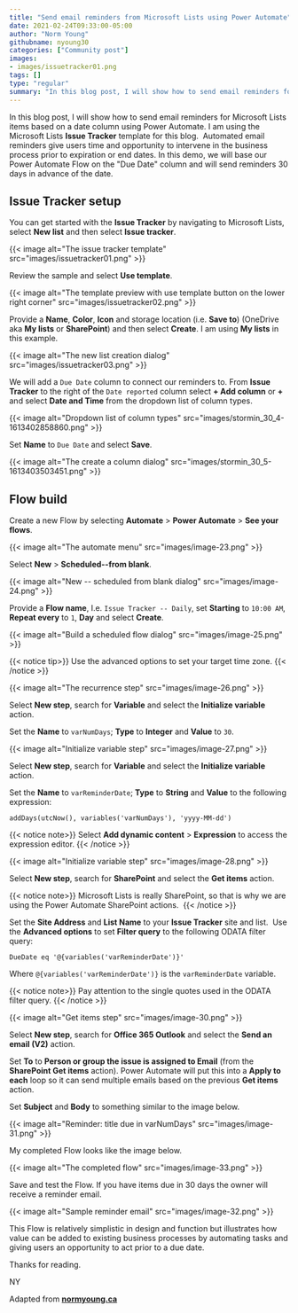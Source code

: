 ```yaml
---
title: "Send email reminders from Microsoft Lists using Power Automate"
date: 2021-02-24T09:33:00-05:00
author: "Norm Young"
githubname: nyoung30
categories: ["Community post"]
images:
- images/issuetracker01.png
tags: []
type: "regular"
summary: "In this blog post, I will show how to send email reminders for Microsoft Lists items based on a date column using Power Automate. "
---
```


In this blog post, I will show how to send email reminders for Microsoft Lists items based on a date column using Power Automate. I am using the Microsoft Lists **Issue Tracker** template for this blog.  Automated email reminders give users time and opportunity to intervene in the business process prior to expiration or end dates. In this demo, we will base our Power Automate Flow on the "Due Date" column and will send reminders 30 days in advance of the date.

## Issue Tracker setup 

You can get started with the **Issue Tracker** by navigating to Microsoft Lists, select **New list** and then select **Issue tracker**.

{{< image alt="The issue tracker template" src="images/issuetracker01.png" >}}

Review the sample and select **Use template**.

{{< image alt="The template preview with use template button on the lower right corner" src="images/issuetracker02.png" >}}

Provide a **Name**, **Color**, **Icon** and storage location (i.e. **Save to**) (OneDrive aka **My lists** or **SharePoint**) and then select **Create**. I am using **My lists** in this example.

{{< image alt="The new list creation dialog" src="images/issuetracker03.png" >}}


We will add a `Due Date` column to connect our reminders to. From **Issue Tracker** to the right of the `Date reported` column select **+ Add column** or **+** and select **Date and Time** from the dropdown list of column types. 

{{< image alt="Dropdown list of column types" src="images/stormin_30_4-1613402858860.png" >}}

Set **Name** to `Due Date` and select **Save**.

{{< image alt="The create a column dialog" src="images/stormin_30_5-1613403503451.png" >}}

## Flow build 

Create a new Flow by selecting **Automate** \> **Power Automate** \> **See your flows**.

{{< image alt="The automate menu" src="images/image-23.png" >}}

Select **New** \> **Scheduled--from blank**.

{{< image alt="New -- scheduled from blank dialog" src="images/image-24.png" >}}

Provide a **Flow name**, I.e. `Issue Tracker -- Daily`, set **Starting** to `10:00 AM`, **Repeat every** to `1`, **Day** and select **Create**.

{{< image alt="Build a scheduled flow dialog" src="images/image-25.png" >}}

{{< notice tip>}}
Use the advanced options to set your target time zone.
{{< /notice >}}


{{< image alt="The recurrence step" src="images/image-26.png" >}}

Select **New step**, search for **Variable** and select the **Initialize variable** action. 

Set the **Name** to `varNumDays`; **Type** to **Integer** and **Value** to `30`.

{{< image alt="Initialize variable step" src="images/image-27.png" >}}

Select **New step**, search for **Variable** and select the **Initialize variable** action.  

Set the **Name** to `varReminderDate`; **Type** to **String** and **Value** to the following expression:

```powerappsfl
addDays(utcNow(), variables('varNumDays'), 'yyyy-MM-dd')
```

{{< notice note>}}
Select **Add dynamic content** \> **Expression** to access the expression editor.
{{< /notice >}}

{{< image alt="Initialize variable step" src="images/image-28.png" >}}

Select **New step**, search for **SharePoint** and select the **Get items** action. 

{{< notice note>}}
Microsoft Lists is really SharePoint, so that is why we are using the Power Automate SharePoint actions. 
{{< /notice >}}

Set the **Site Address** and **List Name** to your **Issue Tracker** site and list.  Use the **Advanced options** to set **Filter query** to the following ODATA filter query:

```powerappsfl
DueDate eq '@{variables('varReminderDate')}'
```

Where `@{variables('varReminderDate')}` is the `varReminderDate` variable. 

{{< notice note>}}
Pay attention to the single quotes used in the ODATA filter query.
{{< /notice >}}

{{< image alt="Get items step" src="images/image-30.png" >}}

Select **New step**, search for **Office 365 Outlook** and select the **Send an email (V2)** action.

Set **To** to **Person or group the issue is assigned to Email** (from the **SharePoint Get items** action). Power Automate will put this into a **Apply to each** loop so it can send multiple emails based on the previous **Get items** action.

Set **Subject** and **Body** to something similar to the image below.

{{< image alt="Reminder: title due in varNumDays" src="images/image-31.png" >}}

My completed Flow looks like the image below.

{{< image alt="The completed flow" src="images/image-33.png" >}}

Save and test the Flow. If you have items due in 30 days the owner will receive a reminder email.

{{< image alt="Sample reminder email" src="images/image-32.png" >}}


This Flow is relatively simplistic in design and function but illustrates how value can be added to existing business processes by automating tasks and giving users an opportunity to act prior to a due date.

Thanks for reading.

NY

Adapted from **[normyoung.ca](https://normyoung.ca/2020/09/18/send-email-reminders-from-microsoft-lists-using-power-automate/)**

